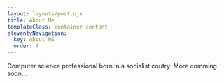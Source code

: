 ```yaml
---
layout: layouts/post.njk
title: About Me
templateClass: container content
eleventyNavigation:
  key: About ME
  order: 4
---
```


Computer science professional born in a socialist coutry. More comming soon...
